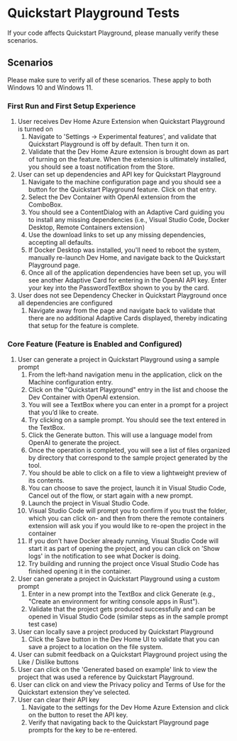 # Quickstart Playground Tests
If your code affects Quickstart Playground, please manually verify these scenarios.

## Scenarios
Please make sure to verify all of these scenarios. These apply to both Windows 10 and Windows 11.

### First Run and First Setup Experience
1. User receives Dev Home Azure Extension when Quickstart Playground is turned on
    1. Navigate to 'Settings -> Experimental features', and validate that Quickstart Playground is off by default. Then turn it on.
    1. Validate that the Dev Home Azure extension is brought down as part of turning on the feature. When the extension is ultimately installed, you should see a toast notification from the Store.
1. User can set up dependencies and API key for Quickstart Playground
    1. Navigate to the machine configuration page and you should see a button for the Quickstart Playground feature. Click on that entry. 
    1. Select the Dev Container with OpenAI extension from the ComboBox.
    1. You should see a ContentDialog with an Adaptive Card guiding you to install any missing dependencies (i.e., Visual Studio Code, Docker Desktop, Remote Containers extension)
    1. Use the download links to set up any  missing dependencies, accepting all defaults.
    1. If Docker Desktop was installed, you'll need to reboot the system, manually re-launch Dev Home, and navigate back to the Quickstart Playground page. 
    1. Once all of the application dependencies have been set up, you will see another Adaptive Card for entering in the OpenAI API key. Enter your key into the PasswordTextBox shown to you by the card.
1. User does not see Dependency Checker in Quickstart Playground once all dependencies are configured
    1. Navigate away from the page and navigate back to validate that there are no additional Adaptive Cards displayed, thereby indicating that setup for the feature is complete.

### Core Feature (Feature is Enabled and Configured)
1. User can generate a project in Quickstart Playground using a sample prompt 
    1. From the left-hand navigation menu in the application, click on the Machine configuration entry.  
    1. Click on the "Quickstart Playground" entry in the list and choose the Dev Container with OpenAI extension.
    1. You will see a TextBox where you can enter in a prompt for a project that you’d like to create. 
    1. Try clicking on a sample prompt. You should see the text entered in the TextBox.   
    1. Click the Generate button. This will use a language model from OpenAI to generate the project.  
    1. Once the operation is completed, you will see a list of files organized by directory that correspond to the sample project generated by the tool.   
    1. You should be able to click on a file to view a lightweight preview of its contents.  
    1. You can choose to save the project, launch it in Visual Studio Code, Cancel out of the flow, or start again with a new prompt.  
    1. Launch the project in Visual Studio Code. 
    1. Visual Studio Code will prompt you to confirm if you trust the folder, which you can click on- and then from there the remote containers extension will ask you if you would like to re-open the project in the container
    1. If you don't have Docker already running, Visual Studio Code will start it as part of opening the project, and you can click on 'Show logs' in the notification to see what Docker is doing. 
    1. Try building and running the project once Visual Studio Code has finished opening it in the container.
1. User can generate a project in Quickstart Playground using a custom prompt
    1. Enter in a new prompt into the TextBox and click Generate (e.g., "Create an environment for writing console apps in Rust"). 
    1. Validate that the project gets produced successfully and can be opened in Visual Studio Code (similar steps as in the sample prompt test case)
1. User can locally save a project produced by Quickstart Playground
    1. Click the Save button in the Dev Home UI to validate that you can save a project to a location on the file system.
1. User can submit feedback on a Quickstart Playground project using the Like / Dislike buttons
1. User can click on the 'Generated based on example' link to view the project that was used a reference by Quickstart Playground.
1. User can click on and view the Privacy policy and Terms of Use for the Quickstart extension they've selected. 
1. User can clear their API key
    1. Navigate to the settings for the Dev Home Azure Extension and click on the button to reset the API key.
    1. Verify that navigating back to the Quickstart Playground page prompts for the key to be re-entered.